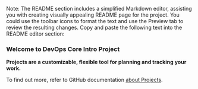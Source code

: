 Note: The README section includes a simplified Markdown editor, assisting you with creating visually appealing README page for the project. You could use the toolbar icons to format the text and use the Preview tab to review the resulting changes. Copy and paste the following text into the README editor section:
### Welcome to DevOps Core Intro Project ###

**Projects are a customizable, flexible tool for planning and tracking your work.**

To find out more, refer to GitHub documentation [about Projects](https://docs.github.com/issues/planning-and-tracking-with-projects/learning-about-projects/about-projects).
